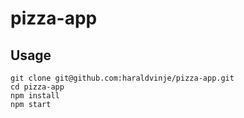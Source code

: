# pizza-app

## Usage

```
git clone git@github.com:haraldvinje/pizza-app.git
cd pizza-app
npm install
npm start
```
